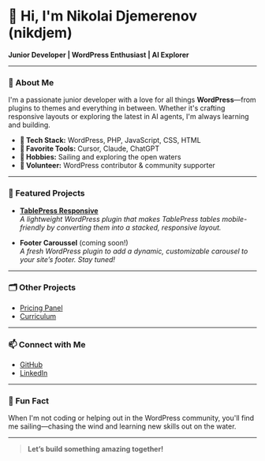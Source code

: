 # 👋 Hi, I'm Nikolai Djemerenov (nikdjem)

**Junior Developer | WordPress Enthusiast | AI Explorer**

---

### 🚀 About Me

I'm a passionate junior developer with a love for all things **WordPress**—from plugins to themes and everything in between. Whether it's crafting responsive layouts or exploring the latest in AI agents, I'm always learning and building.

- **🔧 Tech Stack:** WordPress, PHP, JavaScript, CSS, HTML
- **🤖 Favorite Tools:** Cursor, Claude, ChatGPT
- **🌊 Hobbies:** Sailing and exploring the open waters
- **🤝 Volunteer:** WordPress contributor & community supporter

---

### 🌟 Featured Projects

- [**TablePress Responsive**](https://github.com/nikdjem/tablepress-responsive)  
  _A lightweight WordPress plugin that makes TablePress tables mobile-friendly by converting them into a stacked, responsive layout._

- **Footer Caroussel** (coming soon!)  
  _A fresh WordPress plugin to add a dynamic, customizable carousel to your site’s footer. Stay tuned!_

---

### 🗂 Other Projects

- [Pricing Panel](https://github.com/nikdjem/pricing_panel)
- [Curriculum](https://github.com/nikdjem/curriculum)

---

### 📫 Connect with Me

- [GitHub](https://github.com/nikdjem)
- [LinkedIn](https://www.linkedin.com/in/nikolaidjemerenov/)

---

### 💬 Fun Fact

When I'm not coding or helping out in the WordPress community, you'll find me sailing—chasing the wind and learning new skills out on the water.

---

> **Let’s build something amazing together!**
> 
